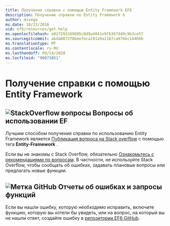 ```yaml
---
title: Получение справки с помощью Entity Framework EF6
description: Получение справки по Entity Framework 6
author: divega
ms.date: 10/23/2016
uid: ef6/resources/get-help
ms.openlocfilehash: e027293169895c0d9a4041e9fb367d49c9b3ce57
ms.sourcegitcommit: abda0872f86eefeca191a9a11bfca976bc14468b
ms.translationtype: MT
ms.contentlocale: ru-RU
ms.lasthandoff: 09/14/2020
ms.locfileid: "90073851"
---
```

# <a name="get-help-using-entity-framework"></a>Получение справки с помощью Entity Framework
## <a name="stackoverflow-questions-questions-about-using-ef"></a>![StackOverflow вопросы](~/ef6/media/stackoverflow.png) Вопросы об использовании EF  

Лучшим способом получения справки по использованию Entity Framework является [Публикация вопроса на Stack overflow](https://stackoverflow.com/questions/ask) с помощью тега **Entity-Framework** .  

Если вы не знакомы с Stack Overflow, обязательно [Ознакомьтесь с рекомендациями по вопросам](https://stackoverflow.com/help/asking). В частности, не используйте Stack Overflow, чтобы сообщать об ошибках, задавать плановые вопросы или предлагать новые функции.  

## <a name="github-mark-bug-reports-and-feature-requests"></a>![Метка GitHub](~/ef6/media/github-mark-32px.png) Отчеты об ошибках и запросы функций  

Если вы нашли ошибку, которую необходимо исправить, включите функцию, которую вы хотели бы увидеть, или на вопрос, на который вы не нашли ответ, создайте ошибку в [репозитории EF6 GitHub](https://github.com/aspnet/EntityFramework6/issues).
